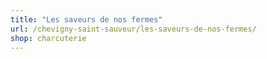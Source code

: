 ```yaml
---
title: "Les saveurs de nos fermes"
url: /chevigny-saint-sauveur/les-saveurs-de-nos-fermes/
shop: charcuterie
---
```

